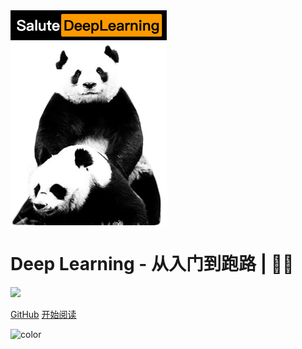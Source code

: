 <img src="https://raw.githubusercontent.com/sanmaomashi/Salute_DeepLearning/main/img/1.jpg" width = "250" alt="Salute_DeepLearning" align=center />

<h1><B>Deep Learning - 从入门到跑路 | 🚴‍♂️ </B></h1>

<img src="https://img.shields.io/github/repo-size/sanmaomashi/Salute_DeepLearning.svg?label=Repo%20size&style=flat-square" height="20">
<img src="https://img.shields.io/badge/License-Apache%202.0-purple" data-origin="https://img.shields.io/badge/License-Apache%202.0-blue" alt="">


[GitHub](https://github.com/sanmaomashi/Salute_DeepLearning)
[开始阅读](/README.md)


<!-- 背景色 -->
![color](#fff)



